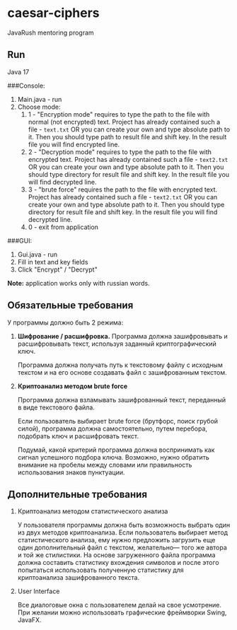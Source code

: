 # caesar-ciphers
JavaRush mentoring program

## Run
Java 17

###Console:
1. Main.java - run
2. Choose mode: 
   1. 1 - "Encryption mode" requires to type the path to the file with normal (not encrypted) text. Project has already contained such a file - `text.txt` OR you can create your own and type absolute path to it. Then you should type path to result file and shift key. In the result file you will find encrypted line.
   2. 2 - "Decryption mode" requires to type the path to the file with encrypted text. Project has already contained such a file - `text2.txt` OR you can create your own and type absolute path to it. Then you should type directory for result file and shift key. In the result file you will find decrypted line.
   3. 3 - "brute force" requires  the path to the file with encrypted text. Project has already contained such a file - `text2.txt` OR you can create your own and type absolute path to it. Then you should type directory for result file and shift key. In the result file you will find decrypted line.
   4. 0 - exit from application

###GUI:
1. Gui.java  - run
2. Fill in text and key fields 
3. Click "Encrypt" / "Decrypt"

**Note:** application works only with russian words.

## Обязательные требования
У программы должно быть 2 режима:

1. **Шифрование / расшифровка.** Программа должна зашифровывать и расшифровывать текст, используя заданный криптографический ключ.

    Программа должна получать путь к текстовому файлу с исходным текстом и на его основе создавать файл с зашифрованным текстом.


3. **Криптоанализ методом brute force**

    Программа должна взламывать зашифрованный текст, переданный в виде текстового файла.

    Если пользователь выбирает brute force (брутфорс, поиск грубой силой), программа должна самостоятельно, путем перебора, подобрать ключ и расшифровать текст.

    Подумай, какой критерий программа должна воспринимать как сигнал успешного подбора ключа. Возможно, нужно обратить внимание на пробелы между словами или правильность использования знаков пунктуации.

## Дополнительные требования
1. Криптоанализ методом статистического анализа

    У пользователя программы должна быть возможность выбрать один из двух методов криптоанализа. Если пользователь выбирает метод статистического анализа, ему нужно предложить загрузить еще один дополнительный файл с текстом, желательно— того же автора и той же стилистики. На основе загруженного файла программа должна составить статистику вхождения символов и после этого попытаться использовать полученную статистику для криптоанализа зашифрованного текста.


2. User Interface

    Все диалоговые окна с пользователем делай на свое усмотрение. При желании можно использовать графические фреймворки Swing, JavaFX.